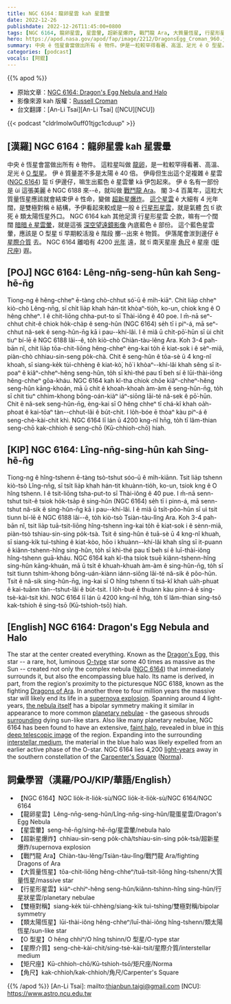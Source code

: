 ```yaml
---
title: NGC 6164：龍卵星雲 kah 星雲暈
date: 2022-12-26
publishdate: 2022-12-26T11:45:00+0800
tags: [NGC 6164, 龍卵星雲, 星雲暈, 超新星爆炸, 戰鬥龍 Ara, 大質量恆星, 行星形星雲, 雙極對稱, 類太陽恆星, O 型星, 星際介質, 矩尺座, 角尺]
hero: https://apod.nasa.gov/apod/fap/image/2212/DragonsEgg_Croman_960.jpg
summary: 中央 ê 恆星會當做出所有 ê 物件。伊是一粒較罕得看著、高溫、足光 ê O 型星。
categories: [podcast]
vocals: [阿錕]
---
```


{{% apod %}}

- 原始文章：[NGC 6164: Dragon's Egg Nebula and Halo](https://apod.nasa.gov/apod/ap221226.html)
- 影像來源 kah 版權：[Russell Croman](https://www.rc-astro.com/about.html)
- 台文翻譯：[An-Li Tsai][An-Li Tsai] ([NCU][NCU])

{{< podcast "cldrlmolw0uff01tjgc1cduup" >}}

## [漢羅] NGC 6164：龍卵星雲 kah 星雲暈
中央 ê 恆星會當做出所有 ê 物件。
這粒星叫做 [龍卵][Dragon's Egg]，是一粒較罕得看著、高溫、足光 ê [O 型星][O-type]。
伊 ê 質量差不多是太陽 ê 40 倍。
伊毋但生出這个足複雜 ê 星雲 ([NGC 6164][NGC 6164]) 踅 tī 伊邊仔，嘛生出藍色 ê 星雲暈 kā 伊包起來。
伊 ê 名有一部份是 ùi 這張美麗 ê NGC 6188 來--ê，就叫做 [戰鬥龍 Ara][Dragons of Ara t]。
閣 3-4 百萬年，這粒大質量恆星應該就會結束伊 ê 性命，變做 [超新星爆炸][supernova explosion]。
[這个星雲][the nebula itself] ê 大細有 4 光年闊，是雙極對稱 ê 結構，予伊看起來較成是一般 ê [行星形星雲][planetary nebulae]，就是氣體 [包][surrounding] tī 欲死 ê 類太陽恆星外口。
NGC 6164 kah 其他足濟 行星形星雲 仝款，嘛有一个闊闊 [暗暗 ê 星雲暈][faint halo]，就是這張 [深空望遠鏡影像][this deep telescopic image] 內底藍色 ê 部份。
這个藍色星雲暈，應該是 O 型星 tī 早期較活潑 ê 階段 擲--出來 ê 物質。
伊落尾會湠到邊仔 ê [星際介質][interstellar medium] 去。
NGC 6164 離咱有 4200 [光年][light-years] 遠，就 tī 南天星座 [角尺][Carpenter's Square] ê 星座 ([矩尺座][Norma]) 遐。

## [POJ] NGC 6164: Lêng-nn̄g-seng-hûn kah Seng-hē-n̄g
Tiong-ng ê hêng-chheⁿ ē-tàng chò-chhut só͘-ū ê mi̍h-kiāⁿ.
Chit lia̍p chheⁿ kiò-chò Lêng-nn̄g, sī chi̍t lia̍p khah hán-tit khòaⁿ-tio̍h, ko-un, chiok kng ê O hêng chheⁿ.
I ê chit-liōng chha-put-to sī Thài-iông ê 40 poe.
I m̄-nā seⁿ-chhut chit-ê chiok ho̍k-cha̍p ê seng-hûn (NGC 6164) se̍h tī i piⁿ-á, mā seⁿ-chhut nâ-sek ê seng-hûn-n̄g kā i pau--khí-lâi.
I ê miâ ū chi̍t-pō͘-hūn sī ùi chit tiuⁿ bí-lē ê NGC 6188 lâi--ê, to̍h kiò-chò Chiàn-tàu-lêng Ara.
Koh 3-4 pah-bān nî, chit lia̍p tōa-chit-liōng hêng-chheⁿ èng-kai to̍h ē kiat-sok i ê sèⁿ-miā, piàn-chò chhiau-sin-seng po̍k-chà.
Chit ê seng-hûn ê tōa-sè ū 4 kng-nî khoah, sī siang-ke̍k tùi-chhèng ê kiat-kò͘, hō͘ i khòaⁿ--khí-lâi khah sêng sī it-poaⁿ ê kiâⁿ-chheⁿ-hêng seng-hûn, to̍h sī khì-thé pau tī beh sí ê lūi-thài-iông hêng-chheⁿ gōa-kháu.
NGC 6164 kah kî-tha chiok chōe kiâⁿ-chheⁿ-hêng seng-hûn kāng-khoán, mā ū chi̍t ê khoah-khoah àm-àm ê seng-hûn-n̄g, to̍h sī chit tiuⁿ chhim-khong bōng-oán-kiàⁿ iáⁿ-siōng lāi-té nâ-sek ê pō͘-hūn.
Chit ê nâ-sek seng-hûn-n̄g, èng-kai sī O hêng chheⁿ tī chá-kî khah oa̍h-phoat ê kai-tōaⁿ tàn--chhut-lâi ê bu̍t-chit.
I lo̍h-bóe ē thòaⁿ kàu piⁿ-á ê seng-chè-kài-chit khì.
NGC 6164 lī lán ū 4200 kng-nî hn̄g, to̍h tī lâm-thian seng-chō kak-chhioh ê seng-chō (Kū-chhioh-chō) hiah.



## [KIP] NGC 6164: Lîng-nn̄g-sing-hûn kah Sing-hē-n̄g
Tiong-ng ê hîng-tshenn ē-tàng tsò-tshut sóo-ū ê mi̍h-kiānn.
Tsit lia̍p tshenn kiò-tsò Lîng-nn̄g, sī tsi̍t lia̍p khah hán-tit khuànn-tio̍h, ko-un, tsiok kng ê O hîng tshenn.
I ê tsit-liōng tsha-put-to sī Thài-iông ê 40 pue.
I m̄-nā senn-tshut tsit-ê tsiok ho̍k-tsa̍p ê sing-hûn (NGC 6164) se̍h tī i pinn-á, mā senn-tshut nâ-sik ê sing-hûn-n̄g kā i pau--khí-lâi.
I ê miâ ū tsi̍t-pōo-hūn sī uì tsit tiunn bí-lē ê NGC 6188 lâi--ê, to̍h kiò-tsò Tsiàn-tàu-lîng Ara.
Koh 3-4 pah-bān nî, tsit lia̍p tuā-tsit-liōng hîng-tshenn ìng-kai to̍h ē kiat-sok i ê sènn-miā, piàn-tsò tshiau-sin-sing po̍k-tsà.
Tsit ê sing-hûn ê tuā-sè ū 4 kng-nî khuah, sī siang-ki̍k tuì-tshìng ê kiat-kòo, hōo i khuànn--khí-lâi khah sîng sī it-puann ê kiânn-tshenn-hîng sing-hûn, to̍h sī khì-thé pau tī beh sí ê luī-thài-iông hîng-tshenn guā-kháu.
NGC 6164 kah kî-tha tsiok tsuē kiânn-tshenn-hîng sing-hûn kāng-khuán, mā ū tsi̍t ê khuah-khuah àm-àm ê sing-hûn-n̄g, to̍h sī tsit tiunn tshim-khong bōng-uán-kiànn iánn-siōng lāi-té nâ-sik ê pōo-hūn.
Tsit ê nâ-sik sing-hûn-n̄g, ìng-kai sī O hîng tshenn tī tsá-kî khah ua̍h-phuat ê kai-tuānn tàn--tshut-lâi ê bu̍t-tsit.
I lo̍h-bué ē thuànn kàu pinn-á ê sing-tsè-kài-tsit khì.
NGC 6164 lī lán ū 4200 kng-nî hn̄g, to̍h tī lâm-thian sing-tsō kak-tshioh ê sing-tsō (Kū-tshioh-tsō) hiah.

## [English] NGC 6164: Dragon's Egg Nebula and Halo
The star at the center created everything.
Known as the [Dragon's Egg][Dragon's Egg], this star -- a rare, hot, luminous [O-type][O-type] star some 40 times as massive as the Sun -- created not only the complex nebula ([NGC 6164][NGC 6164]) that immediately surrounds it, but also the encompassing blue halo.
Its name is derived, in part, from the region's proximity to the picturesque NGC 6188, known as the fighting [Dragons of Ara][Dragons of Ara e].
In another three to four million years the massive star will likely end its life in a [supernova explosion][supernova explosion].
Spanning around 4 light-years, [the nebula itself][the nebula itself] has a bipolar symmetry making it similar in appearance to more common [planetary nebulae][planetary nebulae] - the gaseous shrouds [surrounding][surrounding] dying sun-like stars.
Also like many planetary nebulae, NGC 6164 has been found to have an extensive, [faint halo][faint halo], revealed in blue in [this deep telescopic image][this deep telescopic image] of the region.
Expanding into the surrounding [interstellar medium][interstellar medium], the material in the blue halo was likely expelled from an earlier active phase of the O-star.
NGC 6164 lies 4,200 [light-years][light-years] away in the southern constellation of the [Carpenter's Square][Carpenter's Square] ([Norma][Norma]).


## 詞彙學習（漢羅/POJ/KIP/華語/English）
- 【NGC 6164】NGC lio̍k-it-lio̍k-sù/NGC lio̍k-it-lio̍k-sù/NGC 6164/NGC 6164
- 【龍卵星雲】Lêng-nn̄g-seng-hûn/Lîng-nn̄g-sing-hûn/龍蛋星雲/Dragon's Egg Nebula
- 【星雲暈】seng-hē-n̄g/sing-hē-n̄g/星雲暈/nebula halo
- 【超新星爆炸】chhiau-sin-seng po̍k-chà/tshiau-sin-sing po̍k-tsà/超新星爆炸/supernova explosion
- 【戰鬥龍 Ara】Chiàn-tàu-lêng/Tsiàn-tàu-lîng/戰鬥龍 Ara/fighting Dragons of Ara
- 【大質量恆星】tōa-chit-liōng hêng-chheⁿ/tuā-tsit-liōng hîng-tshenn/大質量恆星/massive star
- 【行星形星雲】kiâⁿ-chhiⁿ-hêng seng-hûn/kiânn-tshinn-hîng sing-hûn/行星狀星雲/planetary nebulae
- 【雙極對稱】siang-ke̍k tùi-chhèng/siang-ki̍k tuì-tshìng/雙極對稱/bipolar symmetry
- 【類太陽恆星】lūi-thài-iông hêng-chheⁿ/luī-thài-iông hîng-tshenn/類太陽恆星/sun-like star
- 【O 型星】O hêng chhiⁿ/O hîng tshinn/O 型星/O-type star
- 【星際介質】seng-chè-kài-chit/sing-tsè-kài-tsit/星際介質/interstellar medium
- 【矩尺座】Kū-chhioh-chō/Kū-tshioh-tsō/矩尺座/Norma
- 【角尺】kak-chhioh/kak-chhioh/角尺/Carpenter's Square

{{% /apod %}}
[An-Li Tsai]: mailto:thianbun.taigi@gmail.com
[NCU]: https://www.astro.ncu.edu.tw

[copyright]: https://apod.nasa.gov/apod/fap/lib/about_apod.html#srapply
[License]: https://creativecommons.org/licenses/by/2.0/

[Dragon's Egg]:https://en.wikipedia.org/wiki/Dragon%27s_Egg
[O-type]:http://www.atlasoftheuniverse.com/startype.html
[NGC 6164]:https://apod.nasa.gov/apod/ap060606.html
[Dragons of Ara e]:https://apod.nasa.gov/apod/ap220607.html
[Dragons of Ara t]:https://apod.tw/daily/20220607/
[supernova explosion]:https://imagine.gsfc.nasa.gov/science/objects/supernovae1.html
[the nebula itself]:http://www.gemini.edu/node/188
[planetary nebulae]:https://en.wikipedia.org/wiki/Planetary_nebula
[surrounding]:https://apod.nasa.gov/apod/ap120831.html
[faint halo]:https://ui.adsabs.harvard.edu/abs/1985PASP...97..780F/abstract
[this deep telescopic image]:https://www.rc-astro.com/photo/id1255_big.html
[interstellar medium]:http://www-ssg.sr.unh.edu/ism/what1.html
[light-years]:https://spaceplace.nasa.gov/light-year/en/
[Carpenter's Square]:https://en.wikipedia.org/wiki/Steel_square
[Norma]:http://www.hawastsoc.org/deepsky/nor/index.html

